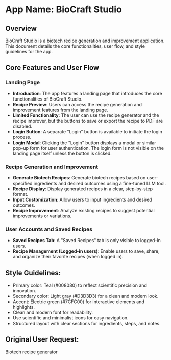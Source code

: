 # **App Name**: BioCraft Studio

## Overview

BioCraft Studio is a biotech recipe generation and improvement application. This document details the core functionalities, user flow, and style guidelines for the app.

## Core Features and User Flow

### Landing Page

-   **Introduction**: The app features a landing page that introduces the core functionalities of BioCraft Studio.
-   **Recipe Preview**: Users can access the recipe generation and improvement features from the landing page.
- **Limited Functionality**: The user can use the recipe generator and the recipe improver, but the buttons to save or export the recipe to PDF are disabled.
-   **Login Button**: A separate "Login" button is available to initiate the login process.
-   **Login Modal**: Clicking the "Login" button displays a modal or similar pop-up form for user authentication. The login form is not visible on the landing page itself unless the button is clicked.

### Recipe Generation and Improvement

-   **Generate Biotech Recipes**: Generate biotech recipes based on user-specified ingredients and desired outcomes using a fine-tuned LLM tool.
-   **Recipe Display**: Display generated recipes in a clear, step-by-step format.
-   **Input Customization**: Allow users to input ingredients and desired outcomes.
-   **Recipe Improvement**: Analyze existing recipes to suggest potential improvements or variations.

### User Accounts and Saved Recipes

-   **Saved Recipes Tab**: A "Saved Recipes" tab is only visible to logged-in users.
-   **Recipe Management (Logged-in users)**: Enable users to save, share, and organize their favorite recipes (when logged in).

## Style Guidelines:

- Primary color: Teal (#008080) to reflect scientific precision and innovation.
- Secondary color: Light gray (#D3D3D3) for a clean and modern look.
- Accent: Electric green (#7CFC00) for interactive elements and highlights.
- Clean and modern font for readability.
- Use scientific and minimalist icons for easy navigation.
- Structured layout with clear sections for ingredients, steps, and notes.

## Original User Request:
Biotech recipe generator
  